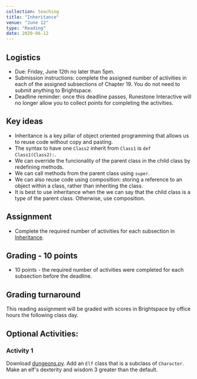 ```yaml
---
collection: teaching
title: "Inheritance"
venue: "June 12"
type: "Reading"
date: 2020-06-12
---
```

## Logistics
* Due: Friday, June 12th no later than 5pm.
* Submission instructions: complete the assigned number of activities in each
	of the assigned subsections of Chapter 19. You do not need to submit
	anything to Brightspace.
* Deadline reminder: once this deadline passes, Runestone Interactive will no
	longer allow you to collect points for completing the activities.

## Key ideas
* Inheritance is a key pillar of object oriented programming that allows us to
	reuse code without copy and pasting.
* The syntax to have one `Class2` inherit from `Class1` is `def Class1(Class2):`.
* We can override the funcionality of the parent class in the child class by
	redefining methods.
* We can call methods from the parent class using `super`.
* We can also reuse code using composition: storing a reference to an object
	within a class, rather than inheriting the class.
* It is best to use inheritance when the we can say that the child class is a
	type of the parent class. Otherwise, use composition.


## Assignment
* Complete the required number of activities for each subsection in
[Inheritance](https://runestone.academy/runestone/assignments/doAssignment?assignment_id=37772).

## Grading - 10 points
* 10 points - the required number of activities were completed for each
	subsection before the deadline.

## Grading turnaround
This reading assignment  will be graded with scores in Brightspace by office
hours the following class day.

## Optional Activities:
### Activity 1
Download [dungeons.py](https://lgw2.github.io/teaching/csci127-summer-2020/readings/dungeons.py).
Add an `Elf` class that is a subclass of `Character`. Make an elf's dexterity
and wisdom 3 greater than the default.
